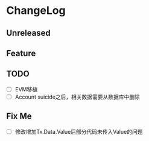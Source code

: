 # ChangeLog

## Unreleased

## Feature

## TODO

* [ ] EVM移植
* [ ] Account suicide之后，相关数据需要从数据库中删除

## Fix Me

* [ ] 修改增加Tx.Data.Value后部分代码未传入Value的问题
